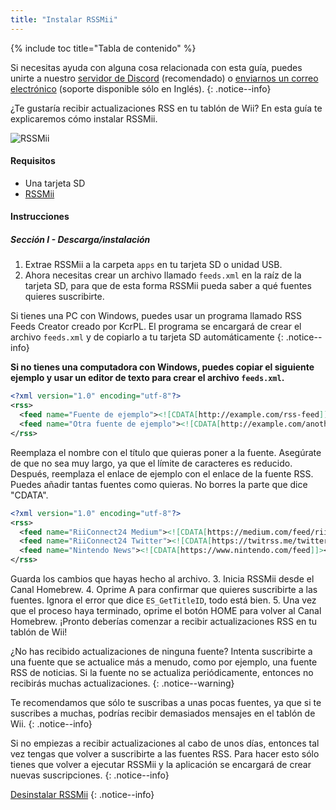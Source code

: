 ```yaml
---
title: "Instalar RSSMii"
---
```


{% include toc title="Tabla de contenido" %}

Si necesitas ayuda con alguna cosa relacionada con esta guía, puedes unirte a nuestro [servidor de Discord](https://discord.gg/b4Y7jfD) (recomendado) o [enviarnos un correo electrónico](mailto:support@riiconnect24.net) (soporte disponible sólo en Inglés).
{: .notice--info}

¿Te gustaría recibir actualizaciones RSS en tu tablón de Wii? En esta guía te explicaremos cómo instalar RSSMii.

![RSSMii](/images/rssmii.png)

#### Requisitos

* Una tarjeta SD
* [RSSMii](https://github.com/RiiConnect24/rssmii/releases)

#### Instrucciones
##### Sección I - Descarga/instalación

1. Extrae RSSMii a la carpeta `apps` en tu tarjeta SD o unidad USB.
2. Ahora necesitas crear un archivo llamado `feeds.xml` en la raíz de la tarjeta SD, para que de esta forma RSSMii pueda saber a qué fuentes quieres suscribirte.

Si tienes una PC con Windows, puedes usar un programa llamado RSS Feeds Creator creado por KcrPL. El programa se encargará de crear el archivo `feeds.xml` y de copiarlo a tu tarjeta SD automáticamente
{: .notice--info}

<b>Si no tienes una computadora con Windows, puedes copiar el siguiente ejemplo y usar un editor de texto para crear el archivo `feeds.xml`.</b>

```xml
<?xml version="1.0" encoding="utf-8"?>
<rss>
  <feed name="Fuente de ejemplo"><![CDATA[http://example.com/rss-feed]]></feed>
  <feed name="Otra fuente de ejemplo"><![CDATA[http://example.com/another_rss-feed]]></feed>
</rss>
```

Reemplaza el nombre con el título que quieras poner a la fuente. Asegúrate de que no sea muy largo, ya que el límite de caracteres es reducido. Después, reemplaza el enlace de ejemplo con el enlace de la fuente RSS. Puedes añadir tantas fuentes como quieras. No borres la parte que dice "CDATA".

```xml
<?xml version="1.0" encoding="utf-8"?>
<rss>
  <feed name="RiiConnect24 Medium"><![CDATA[https://medium.com/feed/riiconnect24]]></feed>
  <feed name="RiiConnect24 Twitter"><![CDATA[https://twitrss.me/twitter_user_to_rss/?user=RiiConnect24]]></feed>
  <feed name="Nintendo News"><![CDATA[https://www.nintendo.com/feed]]></feed>
</rss>
```

Guarda los cambios que hayas hecho al archivo.
3. Inicia RSSMii desde el Canal Homebrew.
4. Oprime A para confirmar que quieres suscribirte a las fuentes. Ignora el error que dice `ES_GetTitleID`, todo está bien.
5. Una vez que el proceso haya terminado, oprime el botón HOME para volver al Canal Homebrew. ¡Pronto deberías comenzar a recibir actualizaciones RSS en tu tablón de Wii!

¿No has recibido actualizaciones de ninguna fuente? Intenta suscribirte a una fuente que se actualice más a menudo, como por ejemplo, una fuente RSS de noticias. Si la fuente no se actualiza periódicamente, entonces no recibirás muchas actualizaciones.
{: .notice--warning}

Te recomendamos que sólo te suscribas a unas pocas fuentes, ya que si te suscribes a muchas, podrías recibir demasiados mensajes en el tablón de Wii.
{: .notice--info}

Si no empiezas a recibir actualizaciones al cabo de unos días, entonces tal vez tengas que volver a suscribirte a las fuentes RSS. Para hacer esto sólo tienes que volver a ejecutar RSSMii y la aplicación se encargará de crear nuevas suscripciones.
{: .notice--info}

[Desinstalar RSSMii](rssmii-remove)
{: .notice--info}
